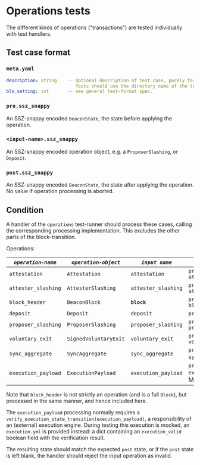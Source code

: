 # Operations tests

The different kinds of operations ("transactions") are tested individually with test handlers.

## Test case format

### `meta.yaml`

```yaml
description: string    -- Optional description of test case, purely for debugging purposes.
                          Tests should use the directory name of the test case as identifier, not the description.
bls_setting: int       -- see general test-format spec.
```

### `pre.ssz_snappy`

An SSZ-snappy encoded `BeaconState`, the state before applying the operation.

### `<input-name>.ssz_snappy`

An SSZ-snappy encoded operation object, e.g. a `ProposerSlashing`, or `Deposit`.

### `post.ssz_snappy`

An SSZ-snappy encoded `BeaconState`, the state after applying the operation. No value if operation processing is aborted.


## Condition

A handler of the `operations` test-runner should process these cases,
 calling the corresponding processing implementation.
This excludes the other parts of the block-transition.

Operations:

| *`operation-name`*      | *`operation-object`*  | *`input name`*       | *`processing call`*                                                  |
|-------------------------|-----------------------|----------------------|----------------------------------------------------------------------|
| `attestation`           | `Attestation`         | `attestation`        | `process_attestation(state, attestation)`                            |
| `attester_slashing`     | `AttesterSlashing`    | `attester_slashing`  | `process_attester_slashing(state, attester_slashing)`                |
| `block_header`          | `BeaconBlock`         | **`block`**          | `process_block_header(state, block)`                                 |
| `deposit`               | `Deposit`             | `deposit`            | `process_deposit(state, deposit)`                                    |
| `proposer_slashing`     | `ProposerSlashing`    | `proposer_slashing`  | `process_proposer_slashing(state, proposer_slashing)`                |
| `voluntary_exit`        | `SignedVoluntaryExit` | `voluntary_exit`     | `process_voluntary_exit(state, voluntary_exit)`                      |
| `sync_aggregate`        | `SyncAggregate`       | `sync_aggregate`     | `process_sync_committee(state, sync_aggregate)` (new in Altair)      |
| `execution_payload`     | `ExecutionPayload`    | `execution_payload`  | `process_execution_payload(state, execution_payload)` (new in Merge) |

Note that `block_header` is not strictly an operation (and is a full `Block`), but processed in the same manner, and hence included here.

The `execution_payload` processing normally requires a `verify_execution_state_transition(execution_payload)`,
a responsibility of an (external) execution engine.
During testing this execution is mocked, an `execution.yml` is provided instead:
a dict containing an `execution_valid` boolean field with the verification result.

The resulting state should match the expected `post` state, or if the `post` state is left blank,
 the handler should reject the input operation as invalid.
